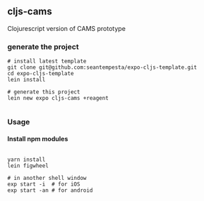 ## cljs-cams

Clojurescript version of CAMS prototype

### generate the project

``` shell
# install latest template
git clone git@github.com:seantempesta/expo-cljs-template.git
cd expo-cljs-template 
lein install

# generate this project
lein new expo cljs-cams +reagent
 
```

### Usage


#### Install npm modules

``` shell
    
yarn install
lein figwheel

# in another shell window
exp start -i  # for iOS
exp start -an # for android

    
```
